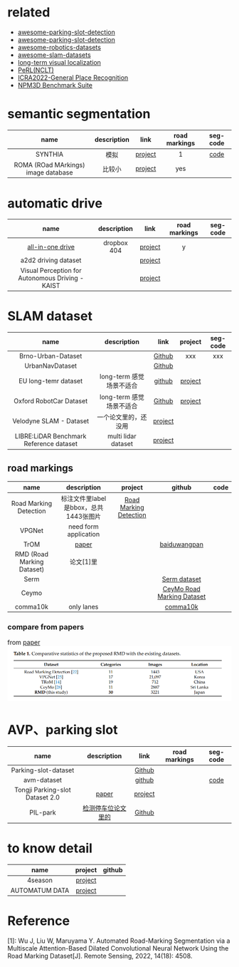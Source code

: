 # related
- [awesome-parking-slot-detection](https://github.com/lymhust/awesome-parking-slot-detection/blob/ed6b9257611cc0e5ecac9f911885d0d4817fbd85/README.md)
- [awesome-parking-slot-detection](https://github.com/Cedric-Perauer/awesome-parking-slot-detection)
- [awesome-robotics-datasets](https://github.com/mint-lab/awesome-robotics-datasets)
- [awesome-slam-datasets](https://github.com/youngguncho/awesome-slam-datasets)
- [long-term visual localization](https://www.visuallocalization.net/datasets/)
- [PeRL(NCLT)](https://robots.engin.umich.edu/)
- [ICRA2022-General Place Recognition](https://sites.google.com/andrew.cmu.edu/gpr-competition/)
- [NPM3D Benchmark Suite](https://npm3d.fr/)
# semantic segmentation
| name | description | link | road markings | seg-code | 
| :----:| :----: | :----: |:----: | :----:  |
| SYNTHIA | 模拟 | [project](http://synthia-dataset.net/) | 1 | [code](https://github.com/voldemortX/pytorch-auto-drive/blob/9ec8172481b6d38201bdc2308caadc8a5feb02f5/tools/shells/deeplabv2_synthia_512x1024.sh) | 
| ROMA (ROad MArkings) image database | 比较小 | [project](http://perso.lcpc.fr/tarel.jean-philippe/bdd/) | yes | |

# automatic drive
| name | description | link | road markings | seg-code | 
| :----:| :----: | :----: |:----: | :----:  |
| [all-in-one drive](https://www.xinshuoweng.com/papers/AIODrive/arXiv.pdf)| dropbox 404 | [project](http://www.aiodrive.org/index.html) | y | |
| a2d2 driving dataset| | [project](https://www.a2d2.audi/a2d2/en.html) | |  
| Visual Perception for Autonomous Driving - KAIST | | [project](https://sites.google.com/view/multispectral/home) | | | 
# SLAM dataset
| name | description | link | project | seg-code |
| :----:| :----: | :----: |:----: | :----:  |
| Brno-Urban-Dataset | | [Github](https://github.com/Robotics-BUT/Brno-Urban-Dataset)|xxx | xxx|
| UrbanNavDataset | | [Github](https://github.com/weisongwen/UrbanNavDataset) | | |
| EU long-temr dataset| long-term 感觉场景不适合 | [github](https://github.com/epan-utbm/utbm_robocar_dataset) | [project](https://epan-utbm.github.io/utbm_robocar_dataset/) | |
| Oxford RobotCar Dataset | long-term 感觉场景不适合 |  [Github](https://github.com/ori-mrg/robotcar-dataset-sdk) | [project](https://robotcar-dataset.robots.ox.ac.uk/) | | 
| Velodyne SLAM - Dataset | 一个论文里的，还没用 | [project](https://www.mrt.kit.edu/z/publ/download/velodyneslam/dataset.html) | | |
| LIBRE:LiDAR Benchmark Reference dataset | multi lidar dataset |  [project](https://sites.google.com/g.sp.m.is.nagoya-u.ac.jp/libre-dataset/)| | | 

## road markings
| name | description| project| github|code |
| :----: | :----: | :----: | :----: | :----:|
| Road Marking Detection | 标注文件里label是bbox，总共1443张图片 |  [Road Marking Detection](http://www.ananth.in/RoadMarkingDetection.html) | | |
| VPGNet | need form application | | | |
| TrOM| [paper](https://ieeexplore.ieee.org/stamp/stamp.jsp?tp=&arnumber=8317749) |  | [baiduwangpan]() | |
| RMD (Road Marking Dataset) | 论文[1]里 | | | |
| Serm | | | [Serm dataset](https://github.com/SeRM-dataset/dataset) | |
| Ceymo | | | [CeyMo Road Marking Dataset](https://github.com/oshadajay/CeyMo) | |
| comma10k | only lanes | | [comma10k](https://github.com/commaai/comma10k) | |

### compare from papers
from [paper](1)
![](images/2022-12-26-15-52-00.png) 
# AVP、parking slot
| name | description | link | road markings | seg-code | 
| :----:| :----: | :----: |:----: | :----:  |
| Parking-slot-dataset | | [Github](https://github.com/wuzzh/Parking-slot-dataset) |  | | 
| avm-dataset| | [github](https://github.com/ChulhoonJang/avm_dataset) | | [code](https://github.com/ChulhoonJang/avm_ss) | | |
| Tongji Parking-slot Dataset 2.0 | [paper](https://cslinzhang.github.io/deepps/parkingslot.pdf) | [project](https://cslinzhang.github.io/deepps/) |  | |
| PIL-park | [检测停车位论文里的](https://ieeexplore.ieee.org/stamp/stamp.jsp?tp=&arnumber=9199853) |  [Github](https://github.com/dohoseok/context-based-parking-slot-detect/) | 

# to know detail
| name | project | github | 
| :----:| :----: | :----: |
| 4season | [project](https://www.4seasons-dataset.com/) | |
| AUTOMATUM DATA | [project](https://automatum-data.com/get-free-dataset) | |

# Reference
[1]: Wu J, Liu W, Maruyama Y. Automated Road-Marking Segmentation via a Multiscale Attention-Based Dilated Convolutional Neural Network Using the Road Marking Dataset[J]. Remote Sensing, 2022, 14(18): 4508.